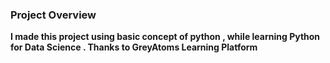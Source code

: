 ### Project Overview

 **I made this project using basic concept of python , while learning Python for Data Science .
Thanks to GreyAtoms Learning Platform**


